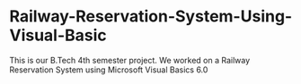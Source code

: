 # Railway-Reservation-System-Using-Visual-Basic
This is our B.Tech 4th semester project. We worked on a Railway Reservation System using Microsoft Visual Basics 6.0
